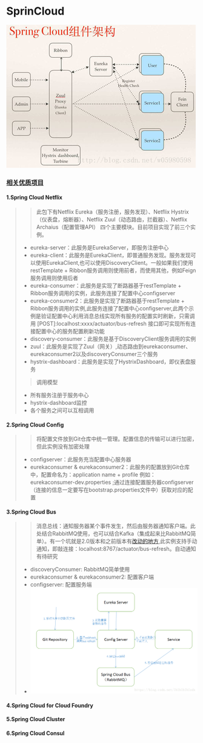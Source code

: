 # SprinCloud
![Image](./images/springcloud.jpg)
### [相关优质项目](https://springcloud.cc/)
#### 1.Spring Cloud Netflix
>>此包下有Netflix Eureka（服务注册，服务发现）、Netflix Hystrix（仪表盘，熔断器）、Netflix Zuul（动态路由，拦截器）、Netflix Archaius（配置管理API）
四个主要模块。目前项目实现了前三个实例。
>* eureka-server：此服务是EurekaServer，即服务注册中心
>* eureka-client：此服务是EurekaClient，即普通服务发现。服务发现可以使用EurekaClient,也可以使用DiscoveryClient。一般如果我们使用restTemplate + Ribbon服务调用则使用前者，而使用其他，例如Feign服务调用则使用后者
>* eureka-consumer：此服务是实现了断路器基于restTemplate + Ribbon服务调用的实例，此服务连接了配置中心configserver
>* eureka-consumer2：此服务是实现了断路器基于restTemplate + Ribbon服务调用的实例,此服务连接了配置中心configserver,此两个示例是验证配置中心利用消息总线实现所有服务的配置实时刷新，只需调用 [POST]:localhost:xxxx/actuator/bus-refresh 接口即可实现所有连接配置中心的服务配置刷新功能
>* discovery-consumer：此服务是基于DiscoveryClient服务调用的实例
>* zuul：此服务是实现了Zuul（网关）,动态路由到eurekaconsumer、eurekaconsumer2以及discoveryConsumer三个服务
>* hystrix-dashboard：此服务是实现了HystrixDashboard，即仪表盘服务
>>调用模型
>* 所有服务注册于服务中心
>* hystrix-dashboard监控
>* 各个服务之间可以互相调用
#### 2.Spring Cloud Config
>>将配置文件放到Git仓库中统一管理。配置信息的传输可以进行加密，但此实例没有加密处理
>* configserver：此服务充当配置中心服务器
>* eurekaconsumer & eurekaconsumer2：此服务的配置放到Git仓库中，配置命名为：application name + profile 例如：eurekaconsumer-dev.properties ;通过连接配置服务器configserver（连接的信息一定要写在bootstrap.properties文件中）获取对应的配置
#### 3.Spring Cloud Bus
>>消息总线：通知服务器某个事件发生，然后由服务器通知客户端。此处结合RabbitMQ使用，也可以结合Kafka（集成起来比RabbitMQ简单）。有一个坑就是2.0版本和之前版本有[改动的地方](https://www.cnblogs.com/lzj123/p/9724499.html),此实例支持手动通知，即敲连接：localhost:8767/actuator/bus-refresh。自动通知有待研究
>* discoveryConsumer: RabbitMQ简单使用
>* eurekaconsumer & eurekaconsumer2: 配置客户端
>* configserver: 配置服务端
>* ![Image](./images/springbus-configserver.png)
#### 4.Spring Cloud for Cloud Foundry
#### 5.Spring Cloud Cluster
#### 6.Spring Cloud Consul
